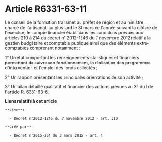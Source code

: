 # Article R6331-63-11

Le conseil de la formation transmet au préfet de région et au ministre chargé de l'artisanat, au plus tard le 31 mars de
l'année suivant la clôture de l'exercice, le compte financier établi dans les conditions prévues aux articles 210 à 214 du
décret n° 2012-1246 du 7 novembre 2012 relatif à la gestion budgétaire et comptable publique ainsi que des éléments extra-
comptables comprenant notamment : 

1° Un état comportant les renseignements statistiques et financiers permettant de suivre son fonctionnement, la réalisation
des programmes d'intervention et l'emploi des fonds collectés ; 

2° Un rapport présentant les principales orientations de son activité ; 

3° Un bilan détaillé qualitatif et financier des actions prévues au 3° du I de l'article R. 6331-63-6.

**Liens relatifs à cet article**

	**Cite**:

	  - Décret n°2012-1246 du 7 novembre 2012 - art. 210

	**Créé par**:

	  - Décret n°2015-254 du 3 mars 2015 - art. 4
